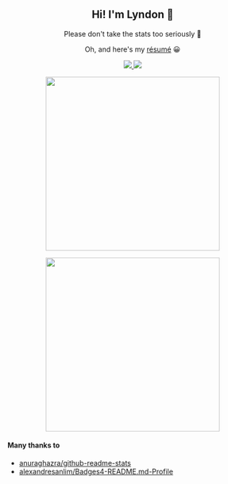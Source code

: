 <h2 align='center'>
  Hi! I'm Lyndon 👀
</h2>

<p align='center'>
  Please don't take the stats too seriously 🤣 
</p>

<p align='center'>
  Oh, and here's my <a href="https://1drv.ms/b/s!AgueU229G5mf2xpP0q0KFwrYIPAj?e=KYJKvV">résumé</a> 😀
</p>

<p align='center'>
  <a href="https://www.linkedin.com/in/lynshi/">
    <img src="https://img.shields.io/badge/linkedin-%230077B5.svg?&style=for-the-badge&logo=linkedin&logoColor=white" />
  </a>
  <a href="https://lynshi.github.io/">
    <img src="https://img.shields.io/badge/website-000000?style=for-the-badge&logo=About.me&logoColor=white" />
  </a>
</p>

<p align='center'>
  <a href="https://github-readme-stats.vercel.app/api?username=lynshi&count_private=true&show_icons=true&theme=radical"><img src="https://github-readme-stats.vercel.app/api?username=lynshi&count_private=true&show_icons=true&theme=radical" width="350" /></a>
</p>

<p align='center'>
  <a href="https://github-readme-stats.vercel.app/api/top-langs/?username=lynshi&theme=radical&count_private=true&custom_title=Most%20Used%20Languages"><img src="https://github-readme-stats.vercel.app/api/top-langs/?username=lynshi&theme=radical&count_private=true&hide=arduino,processing&custom_title=Most%20Used%20Languages*" width="350" /></a>
  <br>
</p>

#### Many thanks to
- [anuraghazra/github-readme-stats](https://github.com/anuraghazra/github-readme-stats)
- [alexandresanlim/Badges4-README.md-Profile](https://github.com/alexandresanlim/Badges4-README.md-Profile)
